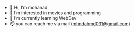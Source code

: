 - 👋 Hi, I’m mohanad
- 👀 I’m interested in movies and programming
- 🌱 I’m currently learning WebDev
- 📫 you can reach me via mail (mhndahmd031@gmail.com)

<!---
mohanad-80/mohanad-80 is a ✨ special ✨ repository because its `README.md` (this file) appears on your GitHub profile.
You can click the Preview link to take a look at your changes.
--->
